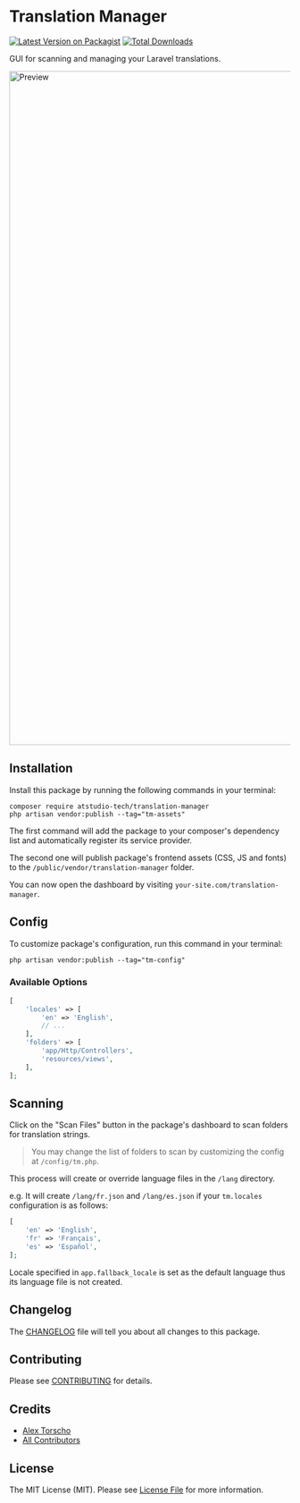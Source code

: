 # Translation Manager

[![Latest Version on Packagist](https://img.shields.io/packagist/v/atstudio-tech/translation-manager.svg?style=flat-square)](https://packagist.org/packages/atstudio-tech/translation-manager)
[![Total Downloads](https://img.shields.io/packagist/dt/atstudio-tech/translation-manager.svg?style=flat-square)](https://packagist.org/packages/atstudio-tech/translation-manager)

GUI for scanning and managing your Laravel translations.

<img width="1206" alt="Preview" src="https://user-images.githubusercontent.com/7644596/161340228-ae6f73fd-35fc-4ce4-b14c-722a9efb0c93.png">

## Installation

Install this package by running the following commands in your terminal:

```shell
composer require atstudio-tech/translation-manager
php artisan vendor:publish --tag="tm-assets"
```

The first command will add the package to your composer's dependency list and automatically register its service provider.

The second one will publish package's frontend assets (CSS, JS and fonts) to the `/public/vendor/translation-manager` folder.

You can now open the dashboard by visiting `your-site.com/translation-manager`.

## Config

To customize package's configuration, run this command in your terminal:

```shell
php artisan vendor:publish --tag="tm-config"
```


### Available Options

```php
[
    'locales' => [
        'en' => 'English',
        // ...
    ],
    'folders' => [
        'app/Http/Controllers',
        'resources/views',
    ],
];
```

## Scanning

Click on the "Scan Files" button in the package's dashboard to scan folders for translation strings. 

> You may change the list of folders to scan by customizing the config at `/config/tm.php`.

This process will create or override language files in the `/lang` directory.

e.g. It will create `/lang/fr.json` and `/lang/es.json` if your `tm.locales` configuration is as follows:

```php
[
    'en' => 'English',
    'fr' => 'Français',
    'es' => 'Español',
];
```

Locale specified in `app.fallback_locale` is set as the default language thus its language file is not created.

## Changelog

The [CHANGELOG](CHANGELOG.md) file will tell you about all changes to this package.

## Contributing

Please see [CONTRIBUTING](CONTRIBUTING.md) for details.

## Credits

- [Alex Torscho](https://github.com/atorscho)
- [All Contributors](../../contributors)

## License

The MIT License (MIT). Please see [License File](LICENSE) for more information.
